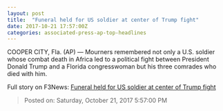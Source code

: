 ```yaml
---
layout: post
title:  "Funeral held for US soldier at center of Trump fight"
date: 2017-10-21 17:57:00Z
categories: associated-press-ap-top-headlines
---
```


COOPER CITY, Fla. (AP) — Mourners remembered not only a U.S. soldier whose combat death in Africa led to a political fight between President Donald Trump and a Florida congresswoman but his three comrades who died with him.


Full story on F3News: [Funeral held for US soldier at center of Trump fight](http://www.f3nws.com/n/2ajzrC)

> Posted on: Saturday, October 21, 2017 5:57:00 PM
